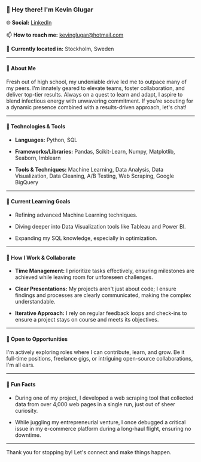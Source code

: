 ### 👋 Hey there! I'm Kevin Glugar

🌐 **Social:** [LinkedIn](https://www.linkedin.com/in/kevin-glugar/)

📫 **How to reach me:** kevinglugar@hotmail.com

📍 **Currently located in:** Stockholm, Sweden

---

#### 🚀 About Me

Fresh out of high school, my undeniable drive led me to outpace many of my peers. I'm innately geared to elevate teams, foster collaboration, and deliver top-tier results. Always on a quest to learn and adapt, I aspire to blend infectious energy with unwavering commitment. If you're scouting for a dynamic presence combined with a results-driven approach, let's chat!

---

#### 🔧 Technologies & Tools

- **Languages:** Python, SQL
  
- **Frameworks/Libraries:** Pandas, Scikit-Learn, Numpy, Matplotlib, Seaborn, Imblearn
  
- **Tools & Techniques:** Machine Learning, Data Analysis, Data Visualization, Data Cleaning, A/B Testing, Web Scraping, Google BigQuery

---

#### 🌱 Current Learning Goals

- Refining advanced Machine Learning techniques.
  
- Diving deeper into Data Visualization tools like Tableau and Power BI.
  
- Expanding my SQL knowledge, especially in optimization.

---

#### 🤝 How I Work & Collaborate

- **Time Management:** I prioritize tasks effectively, ensuring milestones are achieved while leaving room for unforeseen challenges.
  
- **Clear Presentations:** My projects aren't just about code; I ensure findings and processes are clearly communicated, making the complex understandable.
  
- **Iterative Approach:** I rely on regular feedback loops and check-ins to ensure a project stays on course and meets its objectives.

---

#### 💼 Open to Opportunities

I'm actively exploring roles where I can contribute, learn, and grow. Be it full-time positions, freelance gigs, or intriguing open-source collaborations, I'm all ears.

---

#### 🌟 Fun Facts

- During one of my project, I developed a web scraping tool that collected data from over 4,000 web pages in a single run, just out of sheer curiosity.
  
- While juggling my entrepreneurial venture, I once debugged a critical issue in my e-commerce platform during a long-haul flight, ensuring no downtime.

---

Thank you for stopping by! Let's connect and make things happen.

